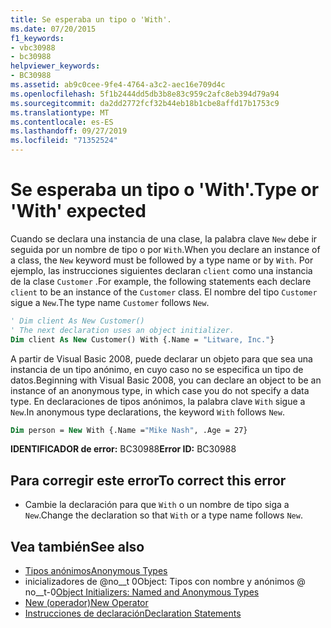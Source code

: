 ```yaml
---
title: Se esperaba un tipo o 'With'.
ms.date: 07/20/2015
f1_keywords:
- vbc30988
- bc30988
helpviewer_keywords:
- BC30988
ms.assetid: ab9c0cee-9fe4-4764-a3c2-aec16e709d4c
ms.openlocfilehash: 5f1b2444dd5db3b8e83c959c2afc8eb394d79a94
ms.sourcegitcommit: da2dd2772fcf32b44eb18b1cbe8affd17b1753c9
ms.translationtype: MT
ms.contentlocale: es-ES
ms.lasthandoff: 09/27/2019
ms.locfileid: "71352524"
---
```

# <a name="type-or-with-expected"></a><span data-ttu-id="0285d-102">Se esperaba un tipo o 'With'.</span><span class="sxs-lookup"><span data-stu-id="0285d-102">Type or 'With' expected</span></span>
<span data-ttu-id="0285d-103">Cuando se declara una instancia de una clase, la palabra clave `New` debe ir seguida por un nombre de tipo o por `With`.</span><span class="sxs-lookup"><span data-stu-id="0285d-103">When you declare an instance of a class, the `New` keyword must be followed by a type name or by `With`.</span></span> <span data-ttu-id="0285d-104">Por ejemplo, las instrucciones siguientes declaran `client` como una instancia de la clase `Customer` .</span><span class="sxs-lookup"><span data-stu-id="0285d-104">For example, the following statements each declare `client` to be an instance of the `Customer` class.</span></span> <span data-ttu-id="0285d-105">El nombre del tipo `Customer` sigue a `New`.</span><span class="sxs-lookup"><span data-stu-id="0285d-105">The type name `Customer` follows `New`.</span></span>  
  
```vb  
' Dim client As New Customer()  
' The next declaration uses an object initializer.  
Dim client As New Customer() With {.Name = "Litware, Inc."}  
```  
  
 <span data-ttu-id="0285d-106">A partir de Visual Basic 2008, puede declarar un objeto para que sea una instancia de un tipo anónimo, en cuyo caso no se especifica un tipo de datos.</span><span class="sxs-lookup"><span data-stu-id="0285d-106">Beginning with Visual Basic 2008, you can declare an object to be an instance of an anonymous type, in which case you do not specify a data type.</span></span> <span data-ttu-id="0285d-107">En declaraciones de tipos anónimos, la palabra clave `With` sigue a `New`.</span><span class="sxs-lookup"><span data-stu-id="0285d-107">In anonymous type declarations, the keyword `With` follows `New`.</span></span>  
  
```vb  
Dim person = New With {.Name ="Mike Nash", .Age = 27}  
```  
  
 <span data-ttu-id="0285d-108">**IDENTIFICADOR de error:** BC30988</span><span class="sxs-lookup"><span data-stu-id="0285d-108">**Error ID:** BC30988</span></span>  
  
## <a name="to-correct-this-error"></a><span data-ttu-id="0285d-109">Para corregir este error</span><span class="sxs-lookup"><span data-stu-id="0285d-109">To correct this error</span></span>  
  
- <span data-ttu-id="0285d-110">Cambie la declaración para que `With` o un nombre de tipo siga a `New`.</span><span class="sxs-lookup"><span data-stu-id="0285d-110">Change the declaration so that `With` or a type name follows `New`.</span></span>  
  
## <a name="see-also"></a><span data-ttu-id="0285d-111">Vea también</span><span class="sxs-lookup"><span data-stu-id="0285d-111">See also</span></span>

- [<span data-ttu-id="0285d-112">Tipos anónimos</span><span class="sxs-lookup"><span data-stu-id="0285d-112">Anonymous Types</span></span>](../../visual-basic/programming-guide/language-features/objects-and-classes/anonymous-types.md)
- <span data-ttu-id="0285d-113">inicializadores de @no__t 0Object: Tipos con nombre y anónimos @ no__t-0</span><span class="sxs-lookup"><span data-stu-id="0285d-113">[Object Initializers: Named and Anonymous Types](../../visual-basic/programming-guide/language-features/objects-and-classes/object-initializers-named-and-anonymous-types.md)</span></span>
- [<span data-ttu-id="0285d-114">New (operador)</span><span class="sxs-lookup"><span data-stu-id="0285d-114">New Operator</span></span>](../../visual-basic/language-reference/operators/new-operator.md)
- [<span data-ttu-id="0285d-115">Instrucciones de declaración</span><span class="sxs-lookup"><span data-stu-id="0285d-115">Declaration Statements</span></span>](../programming-guide/language-features/statements.md#declaration-statements)
